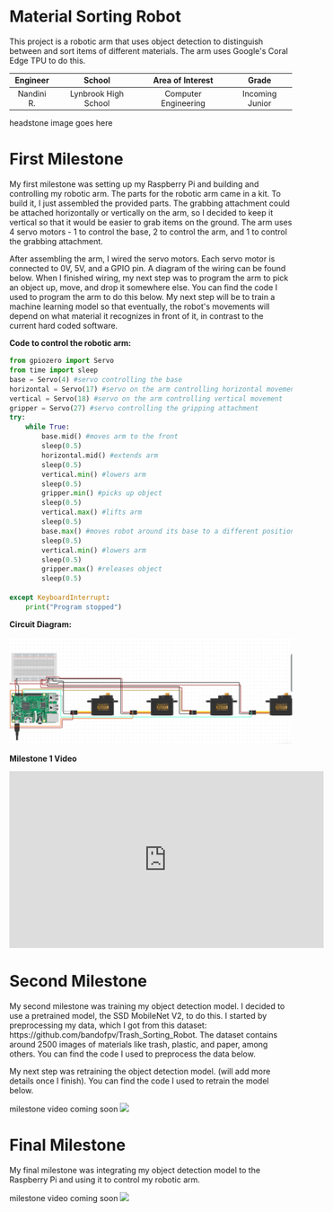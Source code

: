 ﻿# Material Sorting Robot
This project is a robotic arm that uses object detection to distinguish between and sort items of different materials. The arm uses Google's Coral Edge TPU to do this. 

| **Engineer** | **School** | **Area of Interest** | **Grade** |
|:--:|:--:|:--:|:--:|
| Nandini R. | Lynbrook High School | Computer Engineering | Incoming Junior

headstone image goes here
  
# First Milestone
<p>My first milestone was setting up my Raspberry Pi and building and controlling my robotic arm. The parts for the robotic arm came in a kit. To build it, I just assembled the provided parts. The grabbing attachment could be attached horizontally or vertically on the arm, so I decided to keep it vertical so that it would be easier to grab items on the ground. The  arm uses 4 servo motors - 1 to control the base, 2 to control the arm, and 1 to control the grabbing attachment.</p> <p>After assembling the arm, I wired the servo motors. Each servo motor is connected to 0V, 5V, and a GPIO pin. A diagram of the wiring can be found below. When I finished wiring, my next step was to program the arm to pick an object up, move, and drop it somewhere else. You can find the code I used to program the arm to do this below. My next step will be to train a machine learning model so that eventually, the robot's movements will depend on what material it recognizes in front of it, in contrast to the current hard coded software.</p> 


**Code to control the robotic arm:** 
```python
from gpiozero import Servo
from time import sleep
base = Servo(4) #servo controlling the base
horizontal = Servo(17) #servo on the arm controlling horizontal movement
vertical = Servo(18) #servo on the arm controlling vertical movement
gripper = Servo(27) #servo controlling the gripping attachment 
try:
    while True:
        base.mid() #moves arm to the front
        sleep(0.5)
        horizontal.mid() #extends arm 
        sleep(0.5)
        vertical.min() #lowers arm
        sleep(0.5)
        gripper.min() #picks up object
        sleep(0.5)
        vertical.max() #lifts arm
        sleep(0.5)
        base.max() #moves robot around its base to a different position
        sleep(0.5)
        vertical.min() #lowers arm
        sleep(0.5)
        gripper.max() #releases object 
        sleep(0.5)
        
except KeyboardInterrupt:
    print("Program stopped")
```

**Circuit Diagram:**

![image](circuit.png)


<!-- milestone video here-->
**Milestone 1 Video** 
<iframe width="560" height="315" src="https://www.youtube.com/embed/OB5t3VPEeiY" title="YouTube video player" frameborder="0" allow="accelerometer; autoplay; clipboard-write; encrypted-media; gyroscope; picture-in-picture" allowfullscreen></iframe>


# Second Milestone
<p>My second milestone was training my object detection model. I decided to use a pretrained model, the SSD MobileNet V2, to do this. I started by preprocessing my data, which I got from this dataset: https://github.com/bandofpv/Trash_Sorting_Robot. The dataset contains around 2500 images of materials like trash, plastic, and paper, among others. You can find the code I used to preprocess the data below. <p> My next step was retraining the object detection model. (will add more details once I finish). You can find the code I used to retrain the model below. 

<!-- milestone video here-->
milestone video coming soon 
<img src = "https://mir-s3-cdn-cf.behance.net/project_modules/disp/35771931234507.564a1d2403b3a.gif">
# Final Milestone
  

My final milestone was integrating my object detection model to the Raspberry Pi and using it to control my robotic arm. 

<!-- milestone video here-->
milestone video coming soon 
<img src = "https://mir-s3-cdn-cf.behance.net/project_modules/disp/35771931234507.564a1d2403b3a.gif">
